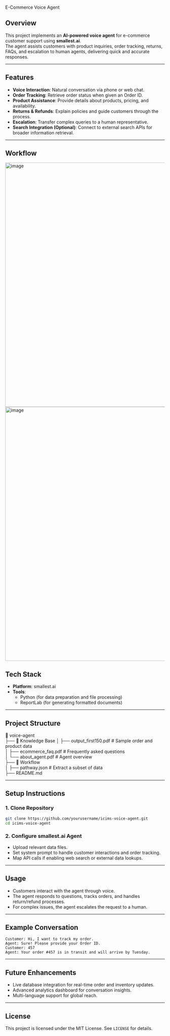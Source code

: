 E-Commerce Voice Agent

## Overview
This project implements an **AI-powered voice agent** for e-commerce customer support using **smallest.ai**.  
The agent assists customers with product inquiries, order tracking, returns, FAQs, and escalation to human agents, delivering quick and accurate responses.

---

## Features
- **Voice Interaction**: Natural conversation via phone or web chat.  
- **Order Tracking**: Retrieve order status when given an Order ID.  
- **Product Assistance**: Provide details about products, pricing, and availability.  
- **Returns & Refunds**: Explain policies and guide customers through the process.  
- **Escalation**: Transfer complex queries to a human representative.  
- **Search Integration (Optional)**: Connect to external search APIs for broader information retrieval.  

---
## Workflow
<img width="1059" height="773" alt="image" src="https://github.com/user-attachments/assets/38eed711-1245-44e1-a3df-55a4fe21522e" />

<img width="1158" height="804" alt="image" src="https://github.com/user-attachments/assets/cba65fbd-1f02-40ab-ab54-718a46955a2e" />



## Tech Stack
- **Platform**: smallest.ai  
- **Tools**:  
  - Python (for data preparation and file processing)  
  - ReportLab (for generating formatted documents)  

---

## Project Structure
📂 voice-agent  
 ├── 📂 Knowledge Base 
 │    ├── output_first150.pdf              # Sample order and product data  
 │    ├── ecommerce_faq.pdf                 # Frequently asked questions  
 │    └── about_agent.pdf                   # Agent overview  
 ├── 📂 Workflow  
 │    ├── pathway.json                       # Extract a subset of data   
 ├── README.md  

---

## Setup Instructions

### 1. Clone Repository
```bash
git clone https://github.com/yourusername/icims-voice-agent.git
cd icims-voice-agent
```


### 2. Configure smallest.ai Agent
- Upload relevant data files.  
- Set system prompt to handle customer interactions and order tracking.  
- Map API calls if enabling web search or external data lookups.  

---

## Usage
- Customers interact with the agent through voice. 
- The agent responds to questions, tracks orders, and handles return/refund processes.  
- For complex issues, the agent escalates the request to a human.  

---

## Example Conversation
```vbnet
Customer: Hi, I want to track my order.
Agent: Sure! Please provide your Order ID.
Customer: 457
Agent: Your order #457 is in transit and will arrive by Tuesday.
```

---

## Future Enhancements
- Live database integration for real-time order and inventory updates.  
- Advanced analytics dashboard for conversation insights.  
- Multi-language support for global reach.  

---

## License
This project is licensed under the MIT License. See `LICENSE` for details.
